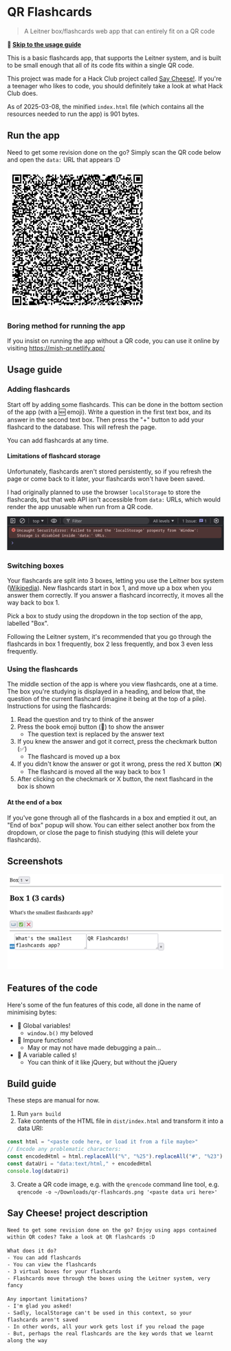 # QR Flashcards

> A Leitner box/flashcards web app that can entirely fit on a QR code

**📖 [Skip to the usage guide](#usage-guide)**

This is a basic flashcards app, that supports the Leitner system, and is built to be small enough that all of its code fits within a single QR code.

This project was made for a Hack Club project called [Say Cheese!](https://saycheese.hackclub.com/). If you're a teenager who likes to code, you should definitely take a look at what Hack Club does.

As of 2025-03-08, the minified `index.html` file (which contains all the resources needed to run the app) is 901 bytes.

## Run the app

Need to get some revision done on the go? Simply scan the QR code below and open the `data:` URL that appears :D

![QR code for running the app](qr-2025-01-15.png)

### Boring method for running the app

If you insist on running the app without a QR code, you can use it online by visiting <https://mish-qr.netlify.app/>

## Usage guide

### Adding flashcards

Start off by adding some flashcards. This can be done in the bottom section of the app (with a 🆕 emoji). Write a question in the first text box, and its answer in the second text box. Then press the "+" button to add your flashcard to the database. This will refresh the page.

You can add flashcards at any time.

#### Limitations of flashcard storage

Unfortunately, flashcards aren't stored persistently, so if you refresh the page or come back to it later, your flashcards won't have been saved.

I had originally planned to use the browser `localStorage` to store the flashcards, but that web API isn't accessible from `data:` URLs, which would render the app unusable when run from a QR code.

![JS console that reads: Uncaught SecurityError: Failed to read the 'localStorage' property from 'Window': Storage is disabled inside 'data:' URLs.](sad-chrominum-error.png)

### Switching boxes

Your flashcards are split into 3 boxes, letting you use the Leitner box system ([Wikipedia](https://en.wikipedia.org/wiki/Leitner_system)). New flashcards start in box 1, and move up a box when you answer them correctly. If you answer a flashcard incorrectly, it moves all the way back to box 1.

Pick a box to study using the dropdown in the top section of the app, labelled "Box".

Following the Leitner system, it's recommended that you go through the flashcards in box 1 frequently, box 2 less frequently, and box 3 even less frequently.

### Using the flashcards

The middle section of the app is where you view flashcards, one at a time. The box you're studying is displayed in a heading, and below that, the question of the current flashcard (imagine it being at the top of a pile). Instructions for using the flashcards:

1. Read the question and try to think of the answer
2. Press the book emoji button (📖) to show the answer
   - The question text is replaced by the answer text
3. If you knew the answer and got it correct, press the checkmark button (✅)
   - The flashcard is moved up a box
4. If you didn't know the answer or got it wrong, press the red X button (❌)
   - The flashcard is moved all the way back to box 1
5. After clicking on the checkmark or X button, the next flashcard in the box is shown

#### At the end of a box

If you've gone through all of the flashcards in a box and emptied it out, an "End of box" popup will show. You can either select another box from the dropdown, or close the page to finish studying (this will delete your flashcards).

## Screenshots

![A screenshot of the (very basic) UI for the web app](screenshot.png)

## Features of the code

Here's some of the fun features of this code, all done in the name of minimising bytes:

- 🎉 Global variables!
  - `window.b()` my beloved
- 🎉 Impure functions!
  - May or may not have made debugging a pain...
- 🎉 A variable called `$`!
  - You can think of it like jQuery, but without the jQuery

## Build guide

These steps are manual for now.

1. Run `yarn build`
2. Take contents of the HTML file in `dist/index.html` and transform it into a data URI:

```js
const html = "<paste code here, or load it from a file maybe>"
// Encode any problematic characters:
const encodedHtml = html.replaceAll("%", "%25").replaceAll("#", "%23")
const dataUri = "data:text/html," + encodedHtml
console.log(dataUri)
```

3. Create a QR code image, e.g. with the `qrencode` command line tool, e.g. `qrencode -o ~/Downloads/qr-flashcards.png '<paste data uri here>'`

## Say Cheese! project description

```plain
Need to get some revision done on the go? Enjoy using apps contained within QR codes? Take a look at QR flashcards :D

What does it do?
- You can add flashcards
- You can view the flashcards
- 3 virtual boxes for your flashcards
- Flashcards move through the boxes using the Leitner system, very fancy

Any important limitations?
- I'm glad you asked!
- Sadly, localStorage can't be used in this context, so your flashcards aren't saved
- In other words, all your work gets lost if you reload the page
- But, perhaps the real flashcards are the key words that we learnt along the way
```
